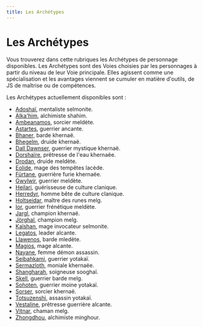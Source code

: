 ```yaml
---
title: Les Archétypes
---
```

# Les Archétypes
Vous trouverez dans cette rubriques les Archétypes de personnage disponibles. Les Archétypes sont des Voies choisies par les personnages à partir du niveau de leur Voie principale. Elles agissent comme une spécialisation et les avantages viennent se cumuler en matière d'outils, de JS de maîtrise ou de compétences.

Les Archétypes actuellement disponibles sont :

- [Adoshaï](/archetypes/adoshai/), mentaliste selmonite.  
- [Alka'him](/archetypes/alkahim/), alchimiste shahim.  
- [Ambeanamos](/archetypes/ambeanamos/), sorcier meldète.  
- [Astartes](/archetypes/astartes/), guerrier ancante.  
- [Bhaner](/archetypes/bhaner/), barde khernaë.  
- [Bhegelm](/archetypes/bhegelm/), druide khernaë.  
- [Dall Dawnser](/archetypes/dall-dawnser/), guerrier mystique khernaë.  
- [Dorshaïre](/archetypes/dorshaire/), prêtresse de l'eau khernaëe.  
- [Drodan](/archetypes/drodan/), druide meldète.   
- [Eolide](/archetypes/eolide/), mage des tempêtes lacède.  
- [Fürtane](/archetypes/furtane/), guerrière furie khernaëe.  
- [Gwylwir](/archetypes/gwylwir/), guerrier meldète.  
- [Heilari](/archetypes/heilari/), guérisseuse de culture clanique. 
- [Herredyr](/archetypes/herredyr/), homme bête de culture clanique.  
- [Holtseidar](/archetypes/holtseidar/), maître des runes melg.
- [Ior](/archetypes/ior/), guerrier frénétique meldète.  
- [Jargl](/archetypes/jargl/), champion khernaë.  
- [Jörghal](/archetypes/jorghal/), champion melg.
- [Kaïshan](/archetypes/kaishan/), mage invocateur selmonite.   
- [Legatos](/archetypes/legatos/), leader alcante.  
- [Llawenos](/archetypes/llawenos/), barde mledète.  
- [Magios](/archetypes/magios/), mage alcante.  
- [Nayane](/archetypes/nayane/), femme démon assassin.  
- [Seibahkami](/archetypes/seibahkami/), guerrier yotakaï.  
- [Sermazloth](/archetypes/sermazloth/), moniale khernaëe.  
- [Shangharah](/archetypes/shangharah/), soigneuse sooghaï.  
- [Skell](/archetypes/skell/), guerrier barde melg.  
- [Sohoten](/archetypes/shohoten/), guerrier moine yotakaï.  
- [Sorser](/archetypes/sorser/), sorcier khernaë.  
- [Totsuzenshi](/archetypes/totsuzenshi/), assassin yotakaï.  
- [Vestaline](/archetypes/vestaline/), prêtresse guerrière alcante.  
- [Vitnar](/archetypes/vitnar/), chaman melg.  
- [Zhongdhou](/archetypes/totsuzenshi/), alchimiste minghour.  
